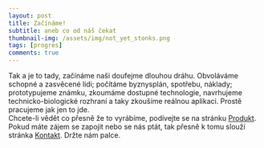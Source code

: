 ```yaml
---
layout: post
title: Začínáme!
subtitle: aneb co od náš čekat
thumbnail-img: /assets/img/not_yet_stonks.png
tags: [progres]
comments: true
---
```

Tak a je to tady, začínáme naši doufejme dlouhou dráhu. Obvoláváme schopné a zasvěcené lidi; počítáme byznysplán, spotřebu, náklady; prototypujeme známku, zkoumáme dostupné technologie, navrhujeme technicko-biologické rozhraní a taky zkoušíme reálnou aplikaci. Prostě pracujeme jak jen to jde.\
Chcete-li vědět co přesně že to vyrábíme, podívejte se na stránku [Produkt](../produkt). Pokud máte zájem se zapojit nebo se nás ptát, tak přesně k tomu slouží stránka [Kontakt](../kontakt). Držte nám palce.
